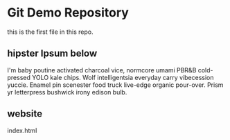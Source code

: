 # Git Demo Repository

this is the first file in this repo.

## hipster Ipsum below

I'm baby poutine activated charcoal vice, normcore umami PBR&B cold-pressed YOLO kale chips. Wolf intelligentsia everyday carry vibecession yuccie. Enamel pin scenester food truck live-edge organic pour-over. Prism yr letterpress bushwick irony edison bulb.

## website
index.html

